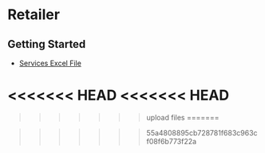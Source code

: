 # Retailer

## Getting Started

- [Services Excel File](https://drive.google.com/file/d/1LWElD08X0mmRCQ4VNPuXTGl9LPwaX71F/view?usp=sharing)

<<<<<<< HEAD
<<<<<<< HEAD
=======

>>>>>>> upload files
=======

>>>>>>> 55a4808895cb728781f683c963cf08f6b773f22a
    
